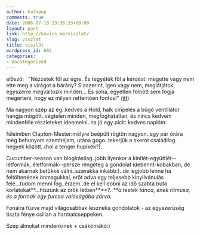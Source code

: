 ```yaml
---
author: kalmanp
comments: true
date: 2006-07-18 23:36:33+00:00
layout: post
link: http://kavics.me/viszlat/
slug: viszlat
title: viszlát
wordpress_id: 603
categories:
- Uncategorized
---
```



előszó:   "Nézzetek föl az égre. És tegyétek föl a kérdést: megette vagy nem ette meg a virágot a bárány? S aszerint, igen vagy nem, meglátjátok, egyszerre megváltozik minden... És soha, egyetlen fölnõtt sem fogja megérteni, hogy ez milyen rettentõen fontos!" ([itt](http://www.polarhome.com/kis_herceg/))






Ma nagyon szép az ég..kedves a Hold, halk ciripelés a búgó ventillátor hangja mögött..végtelen minden, megfoghatatlan, és nincs kedvem mindenféle részleteket ideemelni..na jó egy picit: kedves naplóm:  

füleimben Clapton-Mester:mélyre beépült rögtön nagyon..egy pár órára még behunyom szemhéjam, utána gogo..tekerjük a skerót családilag hegyek között..(hol a tenger hupikék?)..






Cucumber-season van blogírásilag..jobb ilyenkor a kintlét-együttlét--létformák, életformák--persze rengeteg a gondolat idebennt-kobakban, de nem akarnak betűkké válni..szavakká inkább:)..de legjobb lenne ha feltöltenének önmagukkal, erőt adva egy teljesebb kinyilvánulás felé...tudom menni fog..érzem..de el kell dobni az idő szabta buta korlátokat**...hiszünk az örök létben**_**?..**a testek tánca, ének ritmusa, és a formák egy furcsa valóságába zárva._






Fonálra fűzve majd világosabbak leszneka gondolatok - az egyszerűség tiszta fénye csillan a harmatcseppeken.






Szép álmokat mindenkinek + csákómákó:)

